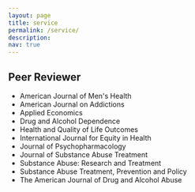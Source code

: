 ```yaml
---
layout: page
title: service
permalink: /service/
description:
nav: true
---
```


## Peer Reviewer

-   American Journal of Men's Health
-   American Journal on Addictions
-   Applied Economics
-   Drug and Alcohol Dependence
-   Health and Quality of Life Outcomes
-   International Journal for Equity in Health
-   Journal of Psychopharmacology
-   Journal of Substance Abuse Treatment
-   Substance Abuse: Research and Treatment
-   Substance Abuse Treatment, Prevention and Policy
-   The American Journal of Drug and Alcohol Abuse
